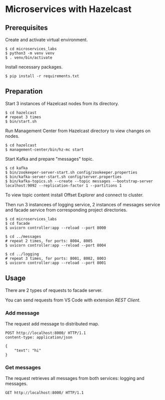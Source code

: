 # Microservices with Hazelcast

## Prerequisites

Create and activate virtual environment.

```
$ cd microservices_labs
$ python3 -m venv venv
$ . venv/bin/activate
```

Install necessary packages.

```
$ pip install -r requirements.txt
```

## Preparation

Start 3 instances of Hazelcast nodes from its directory.

```
$ cd hazelcast
# repeat 3 times
$ bin/start.sh
```

Run Management Center from Hazelcast directory to view changes on nodes.

```
$ cd hazelcast
$ management-center/bin/hz-mc start
```

Start Kafka and prepare "messages" topic.

```
$ cd kafka
$ bin/zookeeper-server-start.sh config/zookeeper.properties
$ bin/kafka-server-start.sh config/server.properties
$ bin/kafka-topics.sh --create --topic messages --bootstrap-server localhost:9092 --replication-factor 1 --partitions 1
```

To view topic content install Offset Explorer and connect to cluster.

Then run 3 instancees of logging service, 2 instances of messages service and facade service from corresponding project directories.

```
$ cd microservices_labs
$ cd facade
$ uvicorn controller:app --reload --port 8000

$ cd ../messages
# repeat 2 times, for ports: 8004, 8005
$ uvicorn controller:app --reload --port 8004

$ cd ../logging
# repeat 3 times, for ports: 8001, 8002, 8003
$ uvicorn controller:app --reload --port 8001
```

## Usage

There are 2 types of requests to facade server.

You can send requests from VS Code with extension *REST Client*.

### Add message

The request add message to distributed map.

```
POST http://localhost:8000/ HTTP/1.1
content-type: application/json

{
    "text": "hi"
}
```

### Get messages

The request retrieves all messages from both services: logging and messages.

```
GET http://localhost:8000/ HTTP/1.1
```

 

